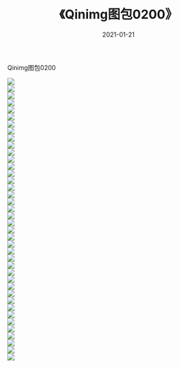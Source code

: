 ﻿---
layout: post
title:  《Qinimg图包0200》
date:   2021-01-21
img: http://imgx.orgx.ga/Qinimg图包/Qinimg图包0200/000.jpg
categories: [美女, 清纯, 唯美]
---

Qinimg图包0200

 ![](http://imgx.orgx.ga/Qinimg图包/Qinimg图包0200/001.jpg) <br>![](http://imgx.orgx.ga/Qinimg图包/Qinimg图包0200/002.jpg) <br>![](http://imgx.orgx.ga/Qinimg图包/Qinimg图包0200/003.jpg) <br>![](http://imgx.orgx.ga/Qinimg图包/Qinimg图包0200/004.jpg) <br>![](http://imgx.orgx.ga/Qinimg图包/Qinimg图包0200/005.jpg) <br>![](http://imgx.orgx.ga/Qinimg图包/Qinimg图包0200/006.jpg) <br>![](http://imgx.orgx.ga/Qinimg图包/Qinimg图包0200/007.jpg) <br>![](http://imgx.orgx.ga/Qinimg图包/Qinimg图包0200/008.jpg) <br>![](http://imgx.orgx.ga/Qinimg图包/Qinimg图包0200/009.jpg) <br>![](http://imgx.orgx.ga/Qinimg图包/Qinimg图包0200/010.jpg) <br>![](http://imgx.orgx.ga/Qinimg图包/Qinimg图包0200/011.jpg) <br>![](http://imgx.orgx.ga/Qinimg图包/Qinimg图包0200/012.jpg) <br>![](http://imgx.orgx.ga/Qinimg图包/Qinimg图包0200/013.jpg) <br>![](http://imgx.orgx.ga/Qinimg图包/Qinimg图包0200/014.jpg) <br>![](http://imgx.orgx.ga/Qinimg图包/Qinimg图包0200/015.jpg) <br>![](http://imgx.orgx.ga/Qinimg图包/Qinimg图包0200/016.jpg) <br>![](http://imgx.orgx.ga/Qinimg图包/Qinimg图包0200/017.jpg) <br>![](http://imgx.orgx.ga/Qinimg图包/Qinimg图包0200/018.jpg) <br>![](http://imgx.orgx.ga/Qinimg图包/Qinimg图包0200/019.jpg) <br>![](http://imgx.orgx.ga/Qinimg图包/Qinimg图包0200/020.jpg) <br>![](http://imgx.orgx.ga/Qinimg图包/Qinimg图包0200/021.jpg) <br>![](http://imgx.orgx.ga/Qinimg图包/Qinimg图包0200/022.jpg) <br>![](http://imgx.orgx.ga/Qinimg图包/Qinimg图包0200/023.jpg) <br>![](http://imgx.orgx.ga/Qinimg图包/Qinimg图包0200/024.jpg) <br>![](http://imgx.orgx.ga/Qinimg图包/Qinimg图包0200/025.jpg) <br>![](http://imgx.orgx.ga/Qinimg图包/Qinimg图包0200/026.jpg) <br>![](http://imgx.orgx.ga/Qinimg图包/Qinimg图包0200/027.jpg) <br>![](http://imgx.orgx.ga/Qinimg图包/Qinimg图包0200/028.jpg) <br>![](http://imgx.orgx.ga/Qinimg图包/Qinimg图包0200/029.jpg) <br>![](http://imgx.orgx.ga/Qinimg图包/Qinimg图包0200/030.jpg) <br>![](http://imgx.orgx.ga/Qinimg图包/Qinimg图包0200/031.jpg) <br>![](http://imgx.orgx.ga/Qinimg图包/Qinimg图包0200/032.jpg) <br>![](http://imgx.orgx.ga/Qinimg图包/Qinimg图包0200/033.jpg) <br>![](http://imgx.orgx.ga/Qinimg图包/Qinimg图包0200/034.jpg) <br>![](http://imgx.orgx.ga/Qinimg图包/Qinimg图包0200/035.jpg) <br>![](http://imgx.orgx.ga/Qinimg图包/Qinimg图包0200/036.jpg) <br>![](http://imgx.orgx.ga/Qinimg图包/Qinimg图包0200/037.jpg) <br>![](http://imgx.orgx.ga/Qinimg图包/Qinimg图包0200/038.jpg) <br>![](http://imgx.orgx.ga/Qinimg图包/Qinimg图包0200/039.jpg) <br>![](http://imgx.orgx.ga/Qinimg图包/Qinimg图包0200/040.jpg) <br>